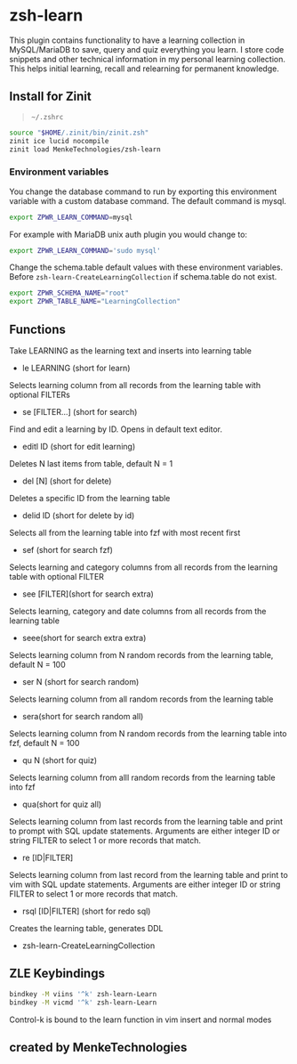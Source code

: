 # zsh-learn


This plugin contains functionality to have a learning collection in MySQL/MariaDB to save, query and quiz everything you learn.
I store code snippets and other technical information in my personal learning collection.
This helps initial learning, recall and relearning for permanent knowledge.

## Install for Zinit
> `~/.zshrc`
```sh
source "$HOME/.zinit/bin/zinit.zsh"
zinit ice lucid nocompile
zinit load MenkeTechnologies/zsh-learn
```

### Environment variables
You change the database command to run by exporting this environment variable with a custom database command.  The default command is mysql.
```sh
export ZPWR_LEARN_COMMAND=mysql
```
For example with MariaDB unix auth plugin you would change to:
```sh
export ZPWR_LEARN_COMMAND='sudo mysql'
```
Change the schema.table default values with these environment variables. Before `zsh-learn-CreateLearningCollection` if schema.table do not exist.
```sh
export ZPWR_SCHEMA_NAME="root"
export ZPWR_TABLE_NAME="LearningCollection"
```

## Functions

Take LEARNING as the learning text and inserts into learning table

- le LEARNING (short for learn)

Selects learning column from all records from the learning table with optional FILTERs

- se [FILTER...] (short for search)

Find and edit a learning by ID. Opens in default text editor.

- editl ID (short for edit learning)

Deletes N last items from table, default N = 1

- del [N] (short for delete)

Deletes a specific ID from the learning table

- delid ID (short for delete by id)

Selects all from the learning table into fzf with most recent first

- sef (short for search fzf)

Selects learning and category columns from all records from the learning table with optional FILTER

- see [FILTER](short for search extra)

Selects learning, category and date columns from all records from the learning table

- seee(short for search extra extra)

Selects learning column from N random records from the learning table, default N = 100

- ser N (short for search random)

Selects learning column from all random records from the learning table

- sera(short for search random all)

Selects learning column from N random records from the learning table into fzf, default N = 100

- qu N (short for quiz)

Selects learning column from alll random records from the learning table into fzf

- qua(short for quiz all)

Selects learning column from last records from the learning table and print to prompt with SQL update statements.
Arguments are either integer ID or string FILTER to select 1 or more records that match.

- re [ID|FILTER]

Selects learning column from last record from the learning table and print to vim with SQL update statements.
Arguments are either integer ID or string FILTER to select 1 or more records that match.

- rsql [ID|FILTER] (short for redo sql)

Creates the learning table, generates DDL

- zsh-learn-CreateLearningCollection


## ZLE Keybindings
```sh
bindkey -M viins '^k' zsh-learn-Learn
bindkey -M vicmd '^k' zsh-learn-Learn
```

Control-k is bound to the learn function in vim insert and normal modes


## created by MenkeTechnologies
